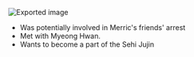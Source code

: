 ![Exported image](Exported%20image%2020240830122651-0.png)

- Was potentially involved in Merric's friends' arrest
- Met with Myeong Hwan.
- Wants to become a part of the Sehi Jujin